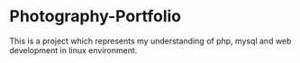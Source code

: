 # Photography-Portfolio
This is a project which represents my understanding of php, mysql and web development in linux environment.
